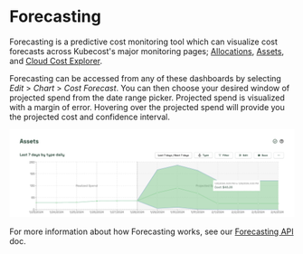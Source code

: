 # Forecasting

Forecasting is a predictive cost monitoring tool which can visualize cost forecasts across Kubecost's major monitoring pages; [Allocations](/using-kubecost/navigating-the-kubecost-ui/cost-allocation/README.md), [Assets](/using-kubecost/navigating-the-kubecost-ui/assets.md), and [Cloud Cost Explorer](/using-kubecost/navigating-the-kubecost-ui/cloud-costs-explorer/cloud-costs-explorer.md).

Forecasting can be accessed from any of these dashboards by selecting *Edit* > *Chart* > *Cost Forecast*. You can then choose your desired window of projected spend from the date range picker. Projected spend is visualized with a margin of error. Hovering over the projected spend will provide you the projected cost and confidence interval.

![Forecasting](/images/forecasting.png)

For more information about how Forecasting works, see our [Forecasting API](/apis/governance-apis/forecast-api.md) doc.
